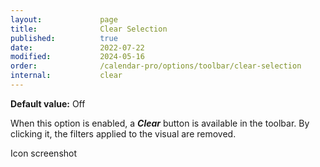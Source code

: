```yaml
---
layout:             page
title:              Clear Selection
published:          true
date:               2022-07-22
modified:           2024-05-16
order:              /calendar-pro/options/toolbar/clear-selection
internal:           clear
---
```

**Default value:** Off

When this option is enabled, a ***Clear*** button is available in the toolbar. By clicking it, the filters applied to the visual are removed.

<todo>Icon screenshot</todo>

